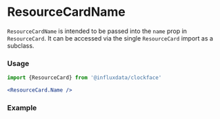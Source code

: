 # ResourceCardName

`ResourceCardName` is intended to be passed into the `name` prop in `ResourceCard`. It can be accessed via the single `ResourceCard` import as a subclass.

### Usage
```jsx
import {ResourceCard} from '@influxdata/clockface'
```
```jsx
<ResourceCard.Name />
```

### Example
<!-- STORY -->

<!-- STORY HIDE START -->

<!-- STORY HIDE END -->

<!-- PROPS -->
